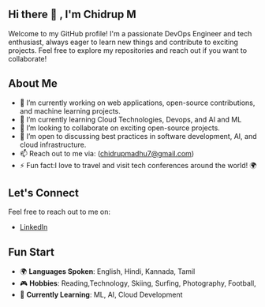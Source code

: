 ## Hi there 👋 , I'm Chidrup M 
Welcome to my GitHub profile! I'm a passionate DevOps Engineer and tech enthusiast, always eager to learn new things and contribute to exciting projects. Feel free to explore my repositories and reach out if you want to collaborate!

## About Me
- 🔭 I’m currently working on web applications, open-source contributions, and machine learning projects.
- 🌱 I’m currently learning Cloud Technologies, Devops, and AI and ML
- 👯 I’m looking to collaborate on exciting open-source projects.
- 🤔 I’m open to discussing best practices in software development, AI, and cloud infrastructure.
- 📫 Reach out to me via: (chidrupmadhu7@gmail.com)
- ⚡ Fun fact:I love to travel and visit tech conferences around the world! 🌍

## Let's Connect 
Feel free to reach out to me on:
- [LinkedIn](www.linkedin.com/in/m-chidrup-228021184)
##  Fun Start 
- 🌍 **Languages Spoken**: English, Hindi, Kannada, Tamil 
- 🎮 **Hobbies**: Reading,Technology, Skiing, Surfing, Photography, Football, 
- 🌱 **Currently Learning**: ML, AI, Cloud Development

